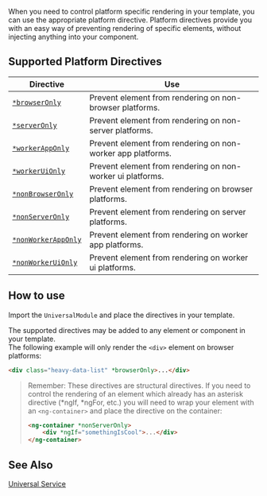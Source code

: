 When you need to control platform specific rendering in your template, you can use the appropriate platform directive.
Platform directives provide you with an easy way of preventing rendering of specific elements, without injecting anything into your component.

## Supported Platform Directives
|Directive|Use|
|---------|---|
| [`*browserOnly`     ](/directives/BrowserOnlyDirective.html) | Prevent element from rendering on non-browser platforms. |
| [`*serverOnly`      ](/directives/ServerOnlyDirective.html) | Prevent element from rendering on non-server platforms. |
| [`*workerAppOnly`   ](/directives/WorkerAppOnlyDirective.html) | Prevent element from rendering on non-worker app platforms. |
| [`*workerUiOnly`    ](/directives/WorkerUiOnlyDirective.html) | Prevent element from rendering on non-worker ui platforms. |
| [`*nonBrowserOnly`  ](/directives/NonBrowserOnlyDirective.html) | Prevent element from rendering on browser platforms. |
| [`*nonServerOnly`   ](/directives/NonServerOnlyDirective.html) | Prevent element from rendering on server platforms. |
| [`*nonWorkerAppOnly`](/directives/NonWorkerAppOnlyDirective.html) | Prevent element from rendering on worker app platforms. |
| [`*nonWorkerUiOnly` ](/directives/NonWorkerUiOnlyDirective.html) | Prevent element from rendering on worker ui platforms. |

## How to use
Import the `UniversalModule` and place the directives in your template.

The supported directives may be added to any element or component in your template.  
The following example will only render the `<div>` element on browser platforms:
```html
<div class="heavy-data-list" *browserOnly>...</div>
```

> Remember: These directives are structural directives. If you need to control the rendering of an element which already has an asterisk directive (*ngIf, *ngFor, etc.)  you will need to wrap your element with an `<ng-container>` and place the directive on the container:
> ```html
> <ng-container *nonServerOnly>
>     <div *ngIf="somethingIsCool">...</div>
> </ng-container>
> ```

## See Also
[Universal Service](UniversalService.html)